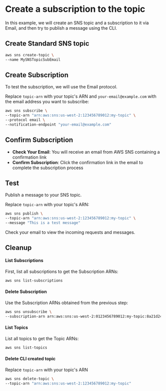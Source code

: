# Create a subscription to the topic
In this example, we will create an SNS topic and a subscription to it via Email, and then try to publish a message using the CLI.

## Create Standard SNS topic
```sh
aws sns create-topic \
--name MySNSTopicSubEmail
```

## Create Subscription
To test the subscription, we will use the Email protocol.

Replace `topic-arn` with your topic's ARN and `your-email@example.com` with the email address you want to subscribe:
```sh
aws sns subscribe \
--topic-arn "arn:aws:sns:us-west-2:123456789012:my-topic" \
--protocol email \
--notification-endpoint "your-email@example.com"
```

## Confirm Subscription
* **Check Your Email**: You will receive an email from AWS SNS containing a confirmation link
* **Confirm Subscription**: Click the confirmation link in the email to complete the subscription process

## Test
Publish a message to your SNS topic.

Replace `topic-arn` with your topic's ARN:
```sh
aws sns publish \
--topic-arn "arn:aws:sns:us-west-2:123456789012:my-topic" \
--message "This is a test message"
```
Check your email to view the incoming requests and messages.

## Cleanup
#### List Subscriptions
First, list all subscriptions to get the Subscription ARNs:
```sh
aws sns list-subscriptions
```

#### Delete Subscription
Use the Subscription ARNs obtained from the previous step:
```sh
aws sns unsubscribe \
--subscription-arn arn:aws:sns:us-west-2:0123456789012:my-topic:8a21d249-4329-4871-acc6-7be709c6ea7f
```

#### List Topics
List all topics to get the Topic ARNs:
```sh
aws sns list-topics
```

#### Delete CLI created topic
Replace `topic-arn` with your topic's ARN
```sh
aws sns delete-topic \
--topic-arn "arn:aws:sns:us-west-2:123456789012:my-topic"
```
